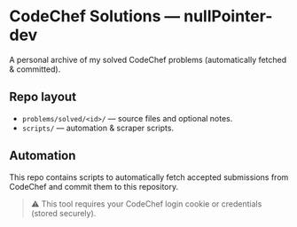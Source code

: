# CodeChef Solutions — nullPointer-dev

A personal archive of my solved CodeChef problems (automatically fetched & committed).

## Repo layout
- `problems/solved/<id>/` — source files and optional notes.
- `scripts/` — automation & scraper scripts.

## Automation
This repo contains scripts to automatically fetch accepted submissions from CodeChef and commit them to this repository.

> ⚠️ This tool requires your CodeChef login cookie or credentials (stored securely).

